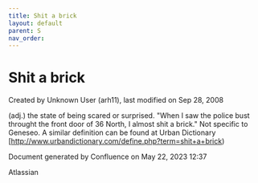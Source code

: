 ```yaml
---
title: Shit a brick
layout: default
parent: S
nav_order:
---
```


# Shit a brick

Created by  Unknown User (arh11), last modified on Sep 28, 2008

(adj.) the state of being scared or surprised. &quot;When I saw the police bust throught the front door of 36 North, I almost shit a brick.&quot; Not specific to Geneseo. A similar definition can be found at Urban Dictionary [http://www.urbandictionary.com/define.php?term=shit+a+brick)

Document generated by Confluence on May 22, 2023 12:37

Atlassian
